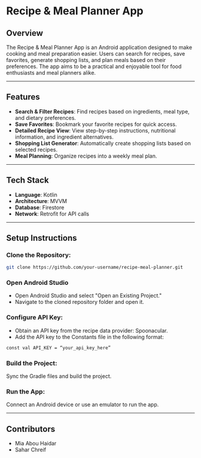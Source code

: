 # Recipe & Meal Planner App

## Overview
The Recipe & Meal Planner App is an Android application designed to make cooking and meal preparation easier. Users can search for recipes, save favorites, generate shopping lists, and plan meals based on their preferences. The app aims to be a practical and enjoyable tool for food enthusiasts and meal planners alike.

---

## Features
- **Search & Filter Recipes**: Find recipes based on ingredients, meal type, and dietary preferences.
- **Save Favorites**: Bookmark your favorite recipes for quick access.
- **Detailed Recipe View**: View step-by-step instructions, nutritional information, and ingredient alternatives.
- **Shopping List Generator**: Automatically create shopping lists based on selected recipes.
- **Meal Planning**: Organize recipes into a weekly meal plan.

---

## Tech Stack
- **Language**: Kotlin
- **Architecture**: MVVM
- **Database**: Firestore
- **Network**: Retrofit for API calls

---

## Setup Instructions

### Clone the Repository:
```bash
git clone https://github.com/your-username/recipe-meal-planner.git
```
### Open Android Studio
- Open Android Studio and select "Open an Existing Project."
- Navigate to the cloned repository folder and open it.

### Configure API Key:
- Obtain an API key from the recipe data provider: Spoonacular.
- Add the API key to the Constants file in the following format:
```bash
const val API_KEY = “your_api_key_here”
```
### Build the Project:
Sync the Gradle files and build the project.

### Run the App:
Connect an Android device or use an emulator to run the app.

---

## Contributors
- Mia Abou Haidar
- Sahar Chreif
